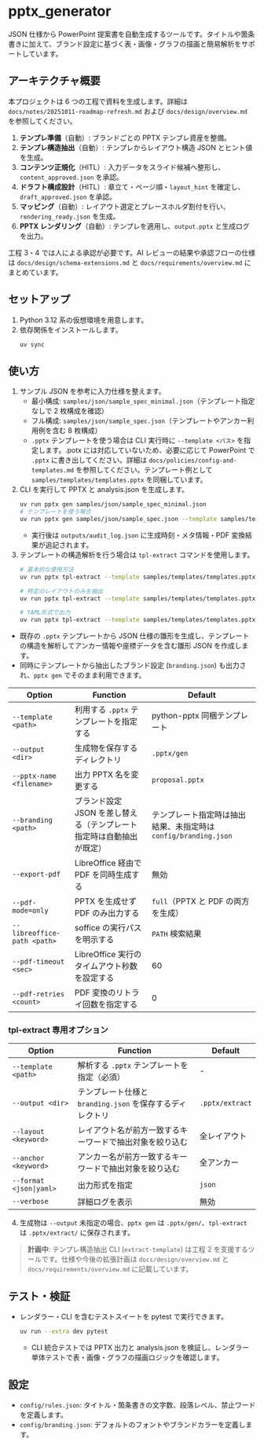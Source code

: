 # pptx_generator

JSON 仕様から PowerPoint 提案書を自動生成するツールです。タイトルや箇条書きに加えて、ブランド設定に基づく表・画像・グラフの描画と簡易解析をサポートしています。

## アーキテクチャ概要
本プロジェクトは 6 つの工程で資料を生成します。詳細は `docs/notes/20251011-roadmap-refresh.md` および `docs/design/overview.md` を参照してください。

1. **テンプレ準備**（自動）: ブランドごとの PPTX テンプレ資産を整備。
2. **テンプレ構造抽出**（自動）: テンプレからレイアウト構造 JSON とヒント値を生成。
3. **コンテンツ正規化**（HITL）: 入力データをスライド候補へ整形し、`content_approved.json` を承認。
4. **ドラフト構成設計**（HITL）: 章立て・ページ順・`layout_hint` を確定し、`draft_approved.json` を承認。
5. **マッピング**（自動）: レイアウト選定とプレースホルダ割付を行い、`rendering_ready.json` を生成。
6. **PPTX レンダリング**（自動）: テンプレを適用し、`output.pptx` と生成ログを出力。

工程 3・4 では人による承認が必要です。AI レビューの結果や承認フローの仕様は `docs/design/schema-extensions.md` と `docs/requirements/overview.md` にまとめています。

## セットアップ
1. Python 3.12 系の仮想環境を用意します。
2. 依存関係をインストールします。
   ```bash
   uv sync
   ```

## 使い方
1. サンプル JSON を参考に入力仕様を整えます。
   - 最小構成: `samples/json/sample_spec_minimal.json`（テンプレート指定なしで 2 枚構成を確認）
   - フル構成: `samples/json/sample_spec.json`（テンプレートやアンカー利用例を含む 8 枚構成）
   - `.pptx` テンプレートを使う場合は CLI 実行時に `--template <パス>` を指定します。.potx には対応していないため、必要に応じて PowerPoint で `.pptx` に書き出してください。詳細は `docs/policies/config-and-templates.md` を参照してください。テンプレート例として `samples/templates/templates.pptx` を同梱しています。
2. CLI を実行して PPTX と analysis.json を生成します。
   ```bash
   uv run pptx gen samples/json/sample_spec_minimal.json
   # テンプレートを使う場合
   uv run pptx gen samples/json/sample_spec.json --template samples/templates/templates.pptx
   ```
   - 実行後は `outputs/audit_log.json` に生成時刻・メタ情報・PDF 変換結果が追記されます。
3. テンプレートの構造解析を行う場合は `tpl-extract` コマンドを使用します。
   ```bash
   # 基本的な使用方法
   uv run pptx tpl-extract --template samples/templates/templates.pptx
   
   # 特定のレイアウトのみを抽出
   uv run pptx tpl-extract --template samples/templates/templates.pptx --layout "タイトルスライド"
   
   # YAML形式で出力
   uv run pptx tpl-extract --template samples/templates/templates.pptx --format yaml
   ```
- 既存の `.pptx` テンプレートから JSON 仕様の雛形を生成し、テンプレートの構造を解析してアンカー情報や座標データを含む雛形 JSON を作成します。
- 同時にテンプレートから抽出したブランド設定 (`branding.json`) も出力され、`pptx gen` でそのまま利用できます。

| Option | Function | Default |
| --- | --- | --- |
| `--template <path>` | 利用する `.pptx` テンプレートを指定する | python-pptx 同梱テンプレート |
| `--output <dir>` | 生成物を保存するディレクトリ | `.pptx/gen` |
| `--pptx-name <filename>` | 出力 PPTX 名を変更する | `proposal.pptx` |
| `--branding <path>` | ブランド設定 JSON を差し替える（テンプレート指定時は自動抽出が既定） | テンプレート指定時は抽出結果、未指定時は `config/branding.json` |
| `--export-pdf` | LibreOffice 経由で PDF を同時生成する | 無効 |
| `--pdf-mode=only` | PPTX を生成せず PDF のみ出力する | `full`（PPTX と PDF の両方を生成） |
| `--libreoffice-path <path>` | soffice の実行パスを明示する | `PATH` 検索結果 |
| `--pdf-timeout <sec>` | LibreOffice 実行のタイムアウト秒数を設定する | 60 |
| `--pdf-retries <count>` | PDF 変換のリトライ回数を指定する | 0 |

### tpl-extract 専用オプション

| Option | Function | Default |
| --- | --- | --- |
| `--template <path>` | 解析する `.pptx` テンプレートを指定（必須） | - |
| `--output <dir>` | テンプレート仕様と `branding.json` を保存するディレクトリ | `.pptx/extract` |
| `--layout <keyword>` | レイアウト名が前方一致するキーワードで抽出対象を絞り込む | 全レイアウト |
| `--anchor <keyword>` | アンカー名が前方一致するキーワードで抽出対象を絞り込む | 全アンカー |
| `--format <json\|yaml>` | 出力形式を指定 | `json` |
| `--verbose` | 詳細ログを表示 | 無効 |

4. 生成物は `--output` 未指定の場合、`pptx gen` は `.pptx/gen/`、`tpl-extract` は `.pptx/extract/` に保存されます。

> **計画中**: テンプレ構造抽出 CLI (`extract-template`) は工程 2 を支援するツールです。仕様や今後の拡張計画は `docs/design/overview.md` と `docs/requirements/overview.md` に記載しています。

## テスト・検証
- レンダラー・CLI を含むテストスイートを pytest で実行できます。
  ```bash
  uv run --extra dev pytest
  ```
  - CLI 統合テストでは PPTX 出力と analysis.json を検証し、レンダラー単体テストで表・画像・グラフの描画ロジックを確認します。

## 設定
- `config/rules.json`: タイトル・箇条書きの文字数、段落レベル、禁止ワードを定義します。
- `config/branding.json`: デフォルトのフォントやブランドカラーを定義します。
